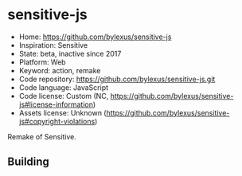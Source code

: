 # sensitive-js

- Home: https://github.com/bylexus/sensitive-js
- Inspiration: Sensitive
- State: beta, inactive since 2017
- Platform: Web
- Keyword: action, remake
- Code repository: https://github.com/bylexus/sensitive-js.git
- Code language: JavaScript
- Code license: Custom (NC, https://github.com/bylexus/sensitive-js#license-information)
- Assets license: Unknown (https://github.com/bylexus/sensitive-js#copyright-violations)

Remake of Sensitive.

## Building
